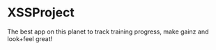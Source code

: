 XSSProject
==============

The best app on this planet to track training progress, make gainz and look+feel great!
